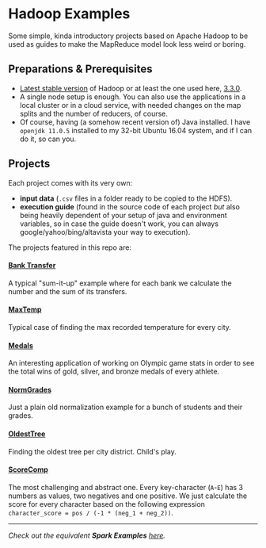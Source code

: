 # Hadoop Examples
Some simple, kinda introductory projects based on Apache Hadoop to be used as guides to make the MapReduce model look less weird or boring.

## Preparations & Prerequisites
* [Latest stable version](https://hadoop.apache.org/docs/current/) of Hadoop or at least the one used here, [3.3.0](https://hadoop.apache.org/docs/r3.3.0/).
*  A single node setup is enough. You can also use the applications in a local cluster or in a cloud service, with needed changes on the map splits and the number of reducers, of course.
* Of course, having (a somehow recent version of) Java installed. I have `openjdk 11.0.5` installed to my 32-bit Ubuntu 16.04 system, and if I can do it, so can you.

## Projects
Each project comes with its very own:
* **input data** (`.csv` files in a folder ready to be copied to the HDFS). 
* **execution guide** (found in the source code of each project _but_ also being heavily dependent of your setup of java and environment variables, so in case the guide doesn't work, you can always google/yahoo/bing/altavista your way to execution).

The projects featured in this repo are:

#### [Bank Transfer](https://github.com/Coursal/Hadoop-Examples/tree/main/BankTransfers)
A typical "sum-it-up" example where for each bank we calculate the number and the sum of its transfers.

#### [MaxTemp](https://github.com/Coursal/Hadoop-Examples/tree/main/MaxTemp)
Typical case of finding the max recorded temperature for every city.

#### [Medals](https://github.com/Coursal/Hadoop-Examples/tree/main/Medals)
An interesting application of working on Olympic game stats  in order to see the total wins of gold, silver, and bronze medals of every athlete.

#### [NormGrades](https://github.com/Coursal/Hadoop-Examples/tree/main/NormGrades)
Just a plain old normalization example for a bunch of students and their grades.

#### [OldestTree](https://github.com/Coursal/Hadoop-Examples/tree/main/OldestTree)
Finding the oldest tree per city district. Child's play.

#### [ScoreComp](https://github.com/Coursal/Hadoop-Examples/tree/main/ScoreComp)
The most challenging and abstract one. Every key-character (`A`-`E`) has 3 numbers as values, two negatives and one positive. We just calculate the score for every character based on the following expression `character_score = pos / (-1 * (neg_1 + neg_2))`.

---

_Check out the equivalent **Spark Examples** [here](https://github.com/Coursal/Spark-Examples)._
